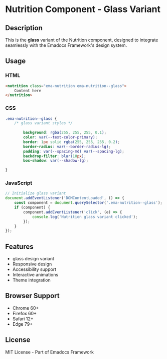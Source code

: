 # Nutrition Component - Glass Variant

## Description
This is the **glass** variant of the Nutrition component, designed to integrate seamlessly with the Emadocs Framework's design system.

## Usage

### HTML
```html
<nutrition class="ema-nutrition ema-nutrition--glass">
    Content here
</nutrition>
```

### CSS
```css
.ema-nutrition--glass {
    /* glass variant styles */
    
        background: rgba(255, 255, 255, 0.1);
        color: var(--text-color-primary);
        border: 1px solid rgba(255, 255, 255, 0.2);
        border-radius: var(--border-radius-lg);
        padding: var(--spacing-md) var(--spacing-lg);
        backdrop-filter: blur(10px);
        box-shadow: var(--shadow-lg);
    
}
```

### JavaScript
```javascript
// Initialize glass variant
document.addEventListener('DOMContentLoaded', () => {
    const component = document.querySelector('.ema-nutrition--glass');
    if (component) {
        component.addEventListener('click', (e) => {
            console.log('Nutrition glass variant clicked');
        });
    }
});
```

## Features
- glass design variant
- Responsive design
- Accessibility support
- Interactive animations
- Theme integration

## Browser Support
- Chrome 60+
- Firefox 60+
- Safari 12+
- Edge 79+

## License
MIT License - Part of Emadocs Framework
